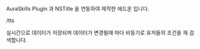 AuraSkills Plugin 과 NSTitle 을 연동하여
제작한 에드온 입니다.

/tts <unique>

실시간으로 데이터가 저장되며 데이터가 변경될때 마다 비동기로 유저들의 조건을 재 검색합니다.
